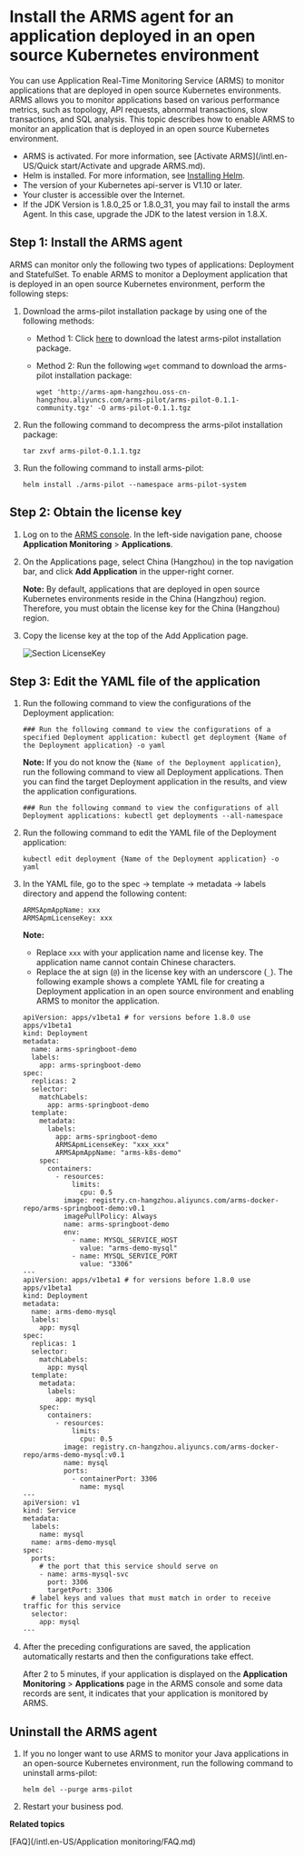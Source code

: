 # Install the ARMS agent for an application deployed in an open source Kubernetes environment

You can use Application Real-Time Monitoring Service \(ARMS\) to monitor applications that are deployed in open source Kubernetes environments. ARMS allows you to monitor applications based on various performance metrics, such as topology, API requests, abnormal transactions, slow transactions, and SQL analysis. This topic describes how to enable ARMS to monitor an application that is deployed in an open source Kubernetes environment.

-   ARMS is activated. For more information, see [Activate ARMS](/intl.en-US/Quick start/Activate and upgrade ARMS.md).
-   Helm is installed. For more information, see [Installing Helm](https://helm.sh/docs/intro/install/).
-   The version of your Kubernetes api-server is V1.10 or later.
-   Your cluster is accessible over the Internet.
-   If the JDK Version is 1.8.0\_25 or 1.8.0\_31, you may fail to install the arms Agent. In this case, upgrade the JDK to the latest version in 1.8.X.


## Step 1: Install the ARMS agent

ARMS can monitor only the following two types of applications: Deployment and StatefulSet. To enable ARMS to monitor a Deployment application that is deployed in an open source Kubernetes environment, perform the following steps:

1.  Download the arms-pilot installation package by using one of the following methods:

    -   Method 1: Click [here](http://arms-apm-hangzhou.oss-cn-hangzhou.aliyuncs.com/arms-pilot/arms-pilot-0.1.1-community.tgz) to download the latest arms-pilot installation package.
    -   Method 2: Run the following `wget` command to download the arms-pilot installation package:

        ```
        wget 'http://arms-apm-hangzhou.oss-cn-hangzhou.aliyuncs.com/arms-pilot/arms-pilot-0.1.1-community.tgz' -O arms-pilot-0.1.1.tgz                                
        ```

2.  Run the following command to decompress the arms-pilot installation package:

    ```
    tar zxvf arms-pilot-0.1.1.tgz                         
    ```

3.  Run the following command to install arms-pilot:

    ```
    helm install ./arms-pilot --namespace arms-pilot-system                        
    ```


## Step 2: Obtain the license key

1.  Log on to the [ARMS console](https://arms-ap-southeast-1.console.aliyun.com/#/home). In the left-side navigation pane, choose **Application Monitoring** \> **Applications**.
2.  On the Applications page, select China \(Hangzhou\) in the top navigation bar, and click **Add Application** in the upper-right corner.

    **Note:** By default, applications that are deployed in open source Kubernetes environments reside in the China \(Hangzhou\) region. Therefore, you must obtain the license key for the China \(Hangzhou\) region.

3.  Copy the license key at the top of the Add Application page.

    ![Section LicenseKey](https://static-aliyun-doc.oss-accelerate.aliyuncs.com/assets/img/en-US/6076728061/p45312.png)


## Step 3: Edit the YAML file of the application

1.  Run the following command to view the configurations of the Deployment application:

    ```
    ### Run the following command to view the configurations of a specified Deployment application: kubectl get deployment {Name of the Deployment application} -o yaml                            
    ```

    **Note:** If you do not know the `{Name of the Deployment application}`, run the following command to view all Deployment applications. Then you can find the target Deployment application in the results, and view the application configurations.

    ```
    ### Run the following command to view the configurations of all Deployment applications: kubectl get deployments --all-namespace                
    ```

2.  Run the following command to edit the YAML file of the Deployment application:

    ```
    kubectl edit deployment {Name of the Deployment application} -o yaml                        
    ```

3.  In the YAML file, go to the spec -\> template -\> metadata -\> labels directory and append the following content:

    ```
    ARMSApmAppName: xxx
    ARMSApmLicenseKey: xxx                           
    ```

    **Note:**

    -   Replace `xxx` with your application name and license key. The application name cannot contain Chinese characters.
    -   Replace the at sign \(`@`\) in the license key with an underscore \(`_`\).
    The following example shows a complete YAML file for creating a Deployment application in an open source environment and enabling ARMS to monitor the application.

    ```
    apiVersion: apps/v1beta1 # for versions before 1.8.0 use apps/v1beta1
    kind: Deployment
    metadata:
      name: arms-springboot-demo
      labels:
        app: arms-springboot-demo
    spec:
      replicas: 2
      selector:
        matchLabels:
          app: arms-springboot-demo
      template:
        metadata:
          labels:
            app: arms-springboot-demo
            ARMSApmLicenseKey: "xxx_xxx"
            ARMSApmAppName: "arms-k8s-demo"
        spec:
          containers:
            - resources:
                limits:
                  cpu: 0.5
              image: registry.cn-hangzhou.aliyuncs.com/arms-docker-repo/arms-springboot-demo:v0.1
              imagePullPolicy: Always
              name: arms-springboot-demo
              env:
                - name: MYSQL_SERVICE_HOST
                  value: "arms-demo-mysql"
                - name: MYSQL_SERVICE_PORT
                  value: "3306"
    ---
    apiVersion: apps/v1beta1 # for versions before 1.8.0 use apps/v1beta1
    kind: Deployment
    metadata:
      name: arms-demo-mysql
      labels:
        app: mysql
    spec:
      replicas: 1
      selector:
        matchLabels:
          app: mysql
      template:
        metadata:
          labels:
            app: mysql
        spec:
          containers:
            - resources:
                limits:
                  cpu: 0.5
              image: registry.cn-hangzhou.aliyuncs.com/arms-docker-repo/arms-demo-mysql:v0.1
              name: mysql
              ports:
                - containerPort: 3306
                  name: mysql
    ---
    apiVersion: v1
    kind: Service
    metadata:
      labels:
        name: mysql
      name: arms-demo-mysql
    spec:
      ports:
        # the port that this service should serve on
        - name: arms-mysql-svc
          port: 3306
          targetPort: 3306
      # label keys and values that must match in order to receive traffic for this service
      selector:
        app: mysql
    ---
    ```

4.  After the preceding configurations are saved, the application automatically restarts and then the configurations take effect.

    After 2 to 5 minutes, if your application is displayed on the **Application Monitoring** \> **Applications** page in the ARMS console and some data records are sent, it indicates that your application is monitored by ARMS.


## Uninstall the ARMS agent

1.  If you no longer want to use ARMS to monitor your Java applications in an open-source Kubernetes environment, run the following command to uninstall arms-pilot:

    ```
    helm del --purge arms-pilot
    ```

2.  Restart your business pod.


**Related topics**  


[FAQ](/intl.en-US/Application monitoring/FAQ.md)

